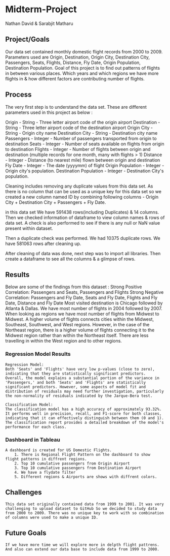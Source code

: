 # Midterm-Project
Nathan David & Sarabjit Matharu

## Project/Goals
Our data set contained monthly domestic flight records from 2000 to 2009. Parameters used are Origin, Destination, Origin City, Destination City, Passengers, Seats, Flights, Distance, Fly Date, Origin Population, Destination Population. Goal of this project is to find out patterns of flights in between various places. Which years and which regions we have more flights in & how different factors are contributing number of flights.

## Process

The very first step is to understand the data set. These are different parameters used in this project as below : 

Origin - String - Three letter airport code of the origin airport
Destination - String - Three letter airport code of the destination airport
Origin City - String - Origin city name
Destination City - String - Destination city name
Passengers - Integer - Number of passengers transported from origin to destination
Seats - Integer - Number of seats available on flights from origin to destination
Flights - Integer - Number of flights between origin and destination (multiple records for one month, many with flights > 1)
Distance - Integer - Distance (to nearest mile) flown between origin and destination
Fly Date - Integer - The date (yyyymm) of flight
Origin Population - Integer - Origin city's population.
Destination Population - Integer - Destination City's population.

Cleaning includes removing any duplicate values from this data set. As there is no column that can be used as a unique key for this data set so we created a new column named ID by combining following columns - Origin City + Destination City + Passengers + Fly Date. 

in this data set We have 591438 rows(including Duplicates) & 14 columns. Then we checked information of dataframe to view column names & rows of data set. A check is also performed to see if there is any null or NaN value present within dataset.

Then a duplicate check was performed. We had 10375 duplicate rows. We have 581063 rows after cleaning up.

After cleaning of data was done, next step was to import all libraries. Then create a dataframe to see all the columns & a glimpse of rows. 

## Results

Below are some of the findings from this dataset :
        Strong Positive Correlation: Passengers and Seats, Passengers and Flights
        Strong Negative Correlation: Passengers and Fly Date, Seats and Fly Date, Flights and Fly Date, Distance and Fly Date
        Most visited destination is Chicago followed by Atlanta & Dallas.
        We have most number of flights in 2004 followed by 2007.
        When looking as regions we have most number of flights from Midwest to Midwest. A higher volume of flights connects cities within the Midwest, Southeast, Southwest, and West regions. However, in the case of the Northeast region, there is a higher volume of flights connecting it to the Midwest region rather than within the Northeast itself.
        There are less travelling in within the West region and to other regions.

### Regression Model Results

    Regression Model:
    Both 'Seats' and 'Flights' have very low p-values (close to zero), indicating that they are statistically significant predictors. Overall, the model explains a substantial portion of the variance in 'Passengers,' and both 'Seats' and 'Flights' are statistically significant predictors. However, some aspects of model fit and distribution of residuals may need further investigation, particularly the non-normality of residuals indicated by the Jarque-Bera test.

    Classification Model:
    The classification model has a high accuracy of approximately 93.32%. It performs well in precision, recall, and F1-score for both classes, indicating that it can effectively distinguish between them (0 and 1). The classification report provides a detailed breakdown of the model's performance for each class.

### Dashboard in Tableau

    A dashboard is created for US Domestic Flights. 
        1. There is Regional Flight Pattern on the dashboard to show flight patterns in diffrent regions.
        2. Top 10 cumulative passengers from Origin Airport
        3. Top 10 cumulative passengers from Destination Airport
        4. We have a flydate filter
        5. Different regions & Airports are shows with diffrent colors.

## Challenges 
    This data set originally contained data from 1999 to 2001. It was very challenging to upload dataset to GitHub So we decided to study data from 2000 to 2009. There was no unique key to work with so combination of columns were used to make a unique ID.

## Future Goals
    If we have more time we will explore more in delpth flight pattrens. And also can extend our data base to include data from 1999 to 2000.
